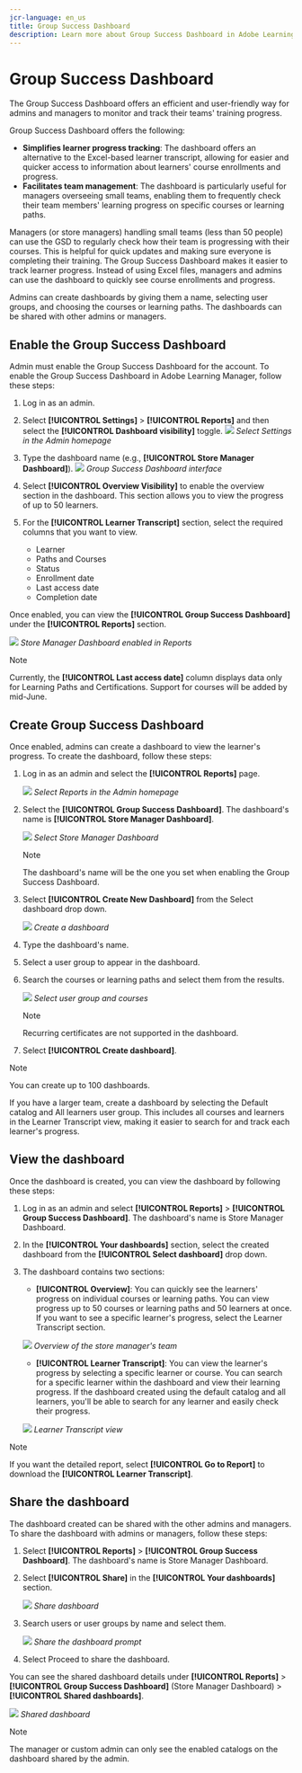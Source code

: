 ```yaml
---
jcr-language: en_us
title: Group Success Dashboard
description: Learn more about Group Success Dashboard in Adobe Learning Manager
---
```

# Group Success Dashboard

The Group Success Dashboard offers an efficient and user-friendly way for admins and managers to monitor and track their teams' training progress.

Group Success Dashboard offers the following:

* **Simplifies learner progress tracking**: The dashboard offers an alternative to the Excel-based learner transcript, allowing for easier and quicker access to information about learners' course enrollments and progress. 
* **Facilitates team management**: The dashboard is particularly useful for managers overseeing small teams, enabling them to frequently check their team members' learning progress on specific courses or learning paths.

Managers (or store managers) handling small teams (less than 50 people) can use the GSD to regularly check how their team is progressing with their courses. This is helpful for quick updates and making sure everyone is completing their training.
The Group Success Dashboard makes it easier to track learner progress. Instead of using Excel files, managers and admins can use the dashboard to quickly see course enrollments and progress.

Admins can create dashboards by giving them a name, selecting user groups, and choosing the courses or learning paths. The dashboards can be shared with other admins or managers.

## Enable the Group Success Dashboard

Admin must enable the Group Success Dashboard for the account. To enable the Group Success Dashboard in Adobe Learning Manager, follow these steps:

1. Log in as an admin.
2. Select **[!UICONTROL Settings]** > **[!UICONTROL Reports]** and then select the **[!UICONTROL Dashboard visibility]** toggle.
   ![](assets/go-to-settings.png)
   _Select Settings in the Admin homepage_
3. Type the dashboard name (e.g., **[!UICONTROL Store Manager Dashboard]**).
   ![](assets/enable-gsd.png)
   _Group Success Dashboard interface_
4. Select **[!UICONTROL Overview Visibility]** to enable the overview section in the dashboard. This section allows you to view the progress of up to 50 learners. 
5. For the **[!UICONTROL Learner Transcript]** section, select the required columns that you want to view.

   * Learner
   * Paths and Courses
   * Status
   * Enrollment date
   * Last access date
   * Completion date

Once enabled, you can view the **[!UICONTROL Group Success Dashboard]** under the **[!UICONTROL Reports]** section. 

![](assets/team-gsd-dashboard.png)
_Store Manager Dashboard enabled in Reports_

>[!NOTE]
>
>Currently, the **[!UICONTROL Last access date]** column displays data only for Learning Paths and Certifications. Support for courses will be added by mid-June.

## Create Group Success Dashboard

Once enabled, admins can create a dashboard to view the learner's progress. To create the dashboard, follow these steps:

1. Log in as an admin and select the **[!UICONTROL Reports]** page.
 
   ![](assets/go-to-reports.png)
   _Select Reports in the Admin homepage_

2. Select the **[!UICONTROL Group Success Dashboard]**. The dashboard's name is **[!UICONTROL Store Manager Dashboard]**. 
 
   ![](assets/team-gsd-dashboard.png)
   _Select Store Manager Dashboard_

   >[!NOTE]
   >
   >The dashboard's name will be the one you set when enabling the Group Success Dashboard.

3. Select **[!UICONTROL Create New Dashboard]** from the Select dashboard drop down.
 
   ![](assets/create-gsd-1.png)
   _Create a dashboard_

4. Type the dashboard's name.
5. Select a user group to appear in the dashboard.
6. Search the courses or learning paths and select them from the results.
 
   ![](assets/create-gsd.png)
   _Select user group and courses_

   >[!NOTE]
   >
   >Recurring certificates are not supported in the dashboard.

7. Select **[!UICONTROL Create dashboard]**. 

>[!NOTE]
>
>You can create up to 100 dashboards. 

If you have a larger team, create a dashboard by selecting the Default catalog and All learners user group. This includes all courses and learners in the Learner Transcript view, making it easier to search for and track each learner's progress.

## View the dashboard

Once the dashboard is created, you can view the dashboard by following these steps:

1. Log in as an admin and select **[!UICONTROL Reports]** > **[!UICONTROL Group Success Dashboard]**. The dashboard's name is Store Manager Dashboard. 
2. In the **[!UICONTROL Your dashboards]** section, select the created dashboard from the **[!UICONTROL Select dashboard]** drop down. 
3. The dashboard contains two sections:
   * **[!UICONTROL Overview]**: You can quickly see the learners' progress on individual courses or learning paths. You can view progress up to 50 courses or learning paths and 50 learners at once. If you want to see a specific learner's progress, select the Learner Transcript section.
 
   ![](assets/overview.png)
   _Overview of the store manager's team_
  
   * **[!UICONTROL Learner Transcript]**: You can view the learner's progress by selecting a specific learner or course.  You can search for a specific learner within the dashboard and view their learning progress. If the dashboard created using the default catalog and all learners, you'll be able to search for any learner and easily check their progress.

   ![](assets/learner-transcript.png)
    _Learner Transcript view_

>[!NOTE]
>
>If you want the detailed report, select **[!UICONTROL Go to Report]** to download the **[!UICONTROL Learner Transcript]**.

## Share the dashboard

The dashboard created can be shared with the other admins and managers. To share the dashboard with admins or managers, follow these steps:

1. Select **[!UICONTROL Reports]** > **[!UICONTROL Group Success Dashboard]**. The dashboard's name is Store Manager Dashboard. 
2. Select **[!UICONTROL Share]** in the **[!UICONTROL Your dashboards]** section. 
 
   ![](assets/share-dashboard.png)
   _Share dashboard_

3. Search users or user groups by name and select them.

   ![](assets/share-gsd.png) 
   _Share the dashboard prompt_

4. Select Proceed to share the dashboard.

You can see the shared dashboard details under **[!UICONTROL Reports]** > **[!UICONTROL Group Success Dashboard]** (Store Manager Dashboard) > **[!UICONTROL Shared dashboards]**.
 
![](assets/shared-dashboard.png) 
_Shared dashboard_

>[!NOTE]
>
>The manager or custom admin can only see the enabled catalogs on the dashboard shared by the admin.
